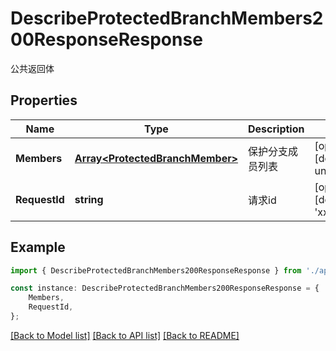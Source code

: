 # DescribeProtectedBranchMembers200ResponseResponse

公共返回体

## Properties

Name | Type | Description | Notes
------------ | ------------- | ------------- | -------------
**Members** | [**Array&lt;ProtectedBranchMember&gt;**](ProtectedBranchMember.md) | 保护分支成员列表 | [optional] [default to undefined]
**RequestId** | **string** | 请求id | [optional] [default to 'xxxxx']

## Example

```typescript
import { DescribeProtectedBranchMembers200ResponseResponse } from './api';

const instance: DescribeProtectedBranchMembers200ResponseResponse = {
    Members,
    RequestId,
};
```

[[Back to Model list]](../README.md#documentation-for-models) [[Back to API list]](../README.md#documentation-for-api-endpoints) [[Back to README]](../README.md)
